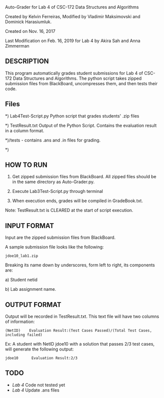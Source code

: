 Auto-Grader for Lab 4 of CSC-172 Data Structures and Algorithms

Created by Kelvin Ferreiras, Modified by Vladimir Maksimovski and Dominick Harasiumluk.

Created on Nov. 16, 2017

Last Modification on Feb. 16, 2019
    for Lab 4
    by Akira Sah and Anna Zimmerman


## DESCRIPTION 

This program automatically grades student submissions for Lab 4 of CSC-172 Data Structures and Algorithms. The python script takes zipped submission files from BlackBoard, uncompresses them, and then tests their code. 

## Files

*) Lab4Test-Script.py
	Python script that grades students' .zip files
 
*) TestResult.txt
	Output of the Python Script. Contains the evaluation result in a column format.

*)/tests - contains .ans and .in files for grading.

*)


## HOW TO RUN 

1) Get zipped submission files from BlackBoard. All zipped files should be in the same directory as Auto-Grader.py.

2) Execute Lab3Test-Script.py through terminal

3) When execution ends, grades will be compiled in GradeBook.txt.

Note: TestResult.txt is CLEARED at the start of script execution.

## INPUT FORMAT

Input are the zipped submission files from BlackBoard.

A sample submission file looks like the following:

	jdoe10_lab1.zip 

Breaking its name down by underscores, form left to right, its components are:

a) Student netid

b) Lab assignment name.

## OUTPUT FORMAT

Output will be recorded in TestResult.txt. This text file will have two columns of information:

	(NetID)    Evaluation Result:(Test Cases Passed)/(Total Test Cases, including failed)

Ex: A student with NetID jdoe10 with a solution that passes 2/3 test cases, will generate the following output:
	
	jdoe10		Evaluation Result:2/3

## TODO
- *Lab 4* Code not tested yet
- *Lab 4* Update .ans files

